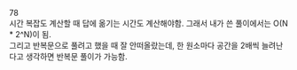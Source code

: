 78  
시간 복잡도 계산할 때 답에 옮기는 시간도 계산해야함. 그래서 내가 쓴 풀이에서는 O(N * 2^N)이 됨.  
그리고 반복문으로 풀려고 했을 때 잘 안떠올랐는데, 한 원소마다 공간을 2배씩 늘려난다고 생각하면 반복문 풀이가 가능함.   